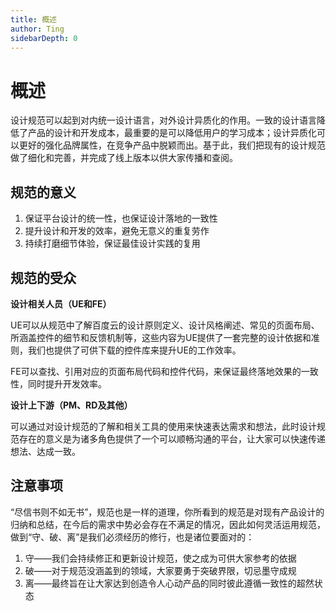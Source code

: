 ```yaml
---
title: 概述
author: Ting
sidebarDepth: 0
---
```

# 概述

设计规范可以起到对内统一设计语言，对外设计异质化的作用。一致的设计语言降低了产品的设计和开发成本，最重要的是可以降低用户的学习成本；设计异质化可以更好的强化品牌属性，在竞争产品中脱颖而出。基于此，我们把现有的设计规范做了细化和完善，并完成了线上版本以供大家传播和查阅。

## 规范的意义

 1. 保证平台设计的统一性，也保证设计落地的一致性 
 2. 提升设计和开发的效率，避免无意义的重复劳作
 3. 持续打磨细节体验，保证最佳设计实践的复用

## 规范的受众

**设计相关人员（UE和FE）**

 UE可以从规范中了解百度云的设计原则定义、设计风格阐述、常见的页面布局、所涵盖控件的细节和反馈机制等，这些内容为UE提供了一套完整的设计依据和准则，我们也提供了可供下载的控件库来提升UE的工作效率。

FE可以查找、引用对应的页面布局代码和控件代码，来保证最终落地效果的一致性，同时提升开发效率。

**设计上下游（PM、RD及其他）**

 可以通过对设计规范的了解和相关工具的使用来快速表达需求和想法，此时设计规范存在的意义是为诸多角色提供了一个可以顺畅沟通的平台，让大家可以快速传递想法、达成一致。
 
## 注意事项

“尽信书则不如无书”，规范也是一样的道理，你所看到的规范是对现有产品设计的归纳和总结，在今后的需求中势必会存在不满足的情况，因此如何灵活运用规范，做到“守、破、离”是我们必须经历的修行，也是诸位要面对的：

 1. 守——我们会持续修正和更新设计规范，使之成为可供大家参考的依据
 2. 破——对于规范没涵盖到的领域，大家要勇于突破界限，切忌墨守成规
 3. 离——最终旨在让大家达到创造令人心动产品的同时彼此遵循一致性的超然状态
